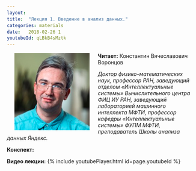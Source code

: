 ```yaml
---
layout: 
title:  "Лекция 1. Введение в анализ данных."
categories: materials 
date:   2018-02-26 1
youtubeId: qLBkB4sMztk
---
```


<img align="left" src="/assets/img/Vorontsov.png" hspace="20"> **Читает:** Константин Вячеславович Воронцов

 *Доктор физико-математических наук, профессор РАН,
заведующий отделом «Интеллектуальные системы» Вычислительного центра ФИЦ ИУ РАН,
заведующий лабораторией машинного интеллекта МФТИ,
профессор кафедры «Интеллектуальные системы» ФУПМ МФТИ,
преподаватель Школы анализа данных Яндекс.*

<p style="clear: both;"> <b> Конспект: </b> </p>

**Видео лекции:**
{% include youtubePlayer.html id=page.youtubeId %}